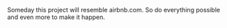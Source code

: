 Someday this project will resemble airbnb.com. 
So do everything possible and even more to make it happen.
